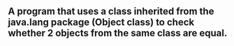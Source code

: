 ## A program that uses a class inherited from the java.lang package (Object class) to check whether 2 objects from the same class are equal.
